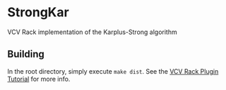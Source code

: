 # StrongKar
VCV Rack implementation of the Karplus-Strong algorithm

## Building
In the root directory, simply execute `make dist`. See the [VCV Rack Plugin Tutorial](https://vcvrack.com/manual/PluginDevelopmentTutorial.html) for more info.
